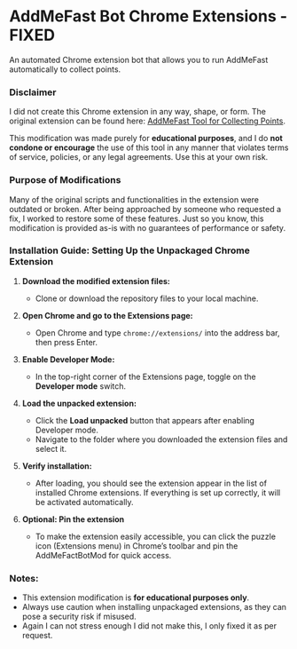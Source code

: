 # AddMeFast Bot Chrome Extensions - FIXED
An automated Chrome extension bot that allows you to run AddMeFast automatically to collect points. 

### Disclaimer
I did not create this Chrome extension in any way, shape, or form. The original extension can be found here: [AddMeFast Tool for Collecting Points](https://chromewebstore.google.com/detail/addmefast-tool-for-collec/foefmapdjhbfdehppmnnfghcicfgohpd).

This modification was made purely for **educational purposes**, and I do **not condone or encourage** the use of this tool in any manner that violates terms of service, policies, or any legal agreements. Use this at your own risk.

### Purpose of Modifications
Many of the original scripts and functionalities in the extension were outdated or broken. After being approached by someone who requested a fix, I worked to restore some of these features. Just so you know, this modification is provided as-is with no guarantees of performance or safety.

### Installation Guide: Setting Up the Unpackaged Chrome Extension

1. **Download the modified extension files:**
   - Clone or download the repository files to your local machine.

2. **Open Chrome and go to the Extensions page:**
   - Open Chrome and type `chrome://extensions/` into the address bar, then press Enter.

3. **Enable Developer Mode:**
   - In the top-right corner of the Extensions page, toggle on the **Developer mode** switch.

4. **Load the unpacked extension:**
   - Click the **Load unpacked** button that appears after enabling Developer mode.
   - Navigate to the folder where you downloaded the extension files and select it.

5. **Verify installation:**
   - After loading, you should see the extension appear in the list of installed Chrome extensions. If everything is set up correctly, it will be activated automatically.

6. **Optional: Pin the extension**
   - To make the extension easily accessible, you can click the puzzle icon (Extensions menu) in Chrome’s toolbar and pin the AddMeFactBotMod for quick access.

### Notes:
- This extension modification is **for educational purposes only**.
- Always use caution when installing unpackaged extensions, as they can pose a security risk if misused.
- Again I can not stress enough I did not make this, I only fixed it as per request. 
